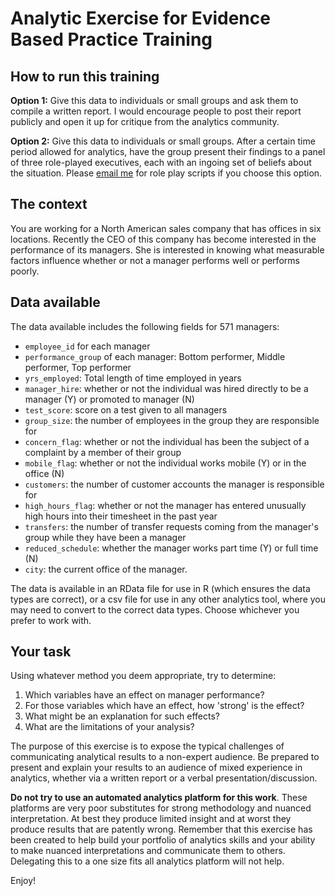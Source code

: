 # Analytic Exercise for Evidence Based Practice Training

## How to run this training

**Option 1:**  Give this data to individuals or small groups and ask them to compile a written report.  I would encourage people to post their report publicly and open it up for critique from the analytics community.

**Option 2:**  Give this data to individuals or small groups.  After a certain time period allowed for analytics, have the group present their findings to a panel of three role-played executives, each with an ingoing set of beliefs about the situation.  Please <a href="mailto:keith.mcnulty@gmail.com">email me</a> for role play scripts if you choose this option.

## The context

You are working for a North American sales company that has offices in six locations.  Recently the CEO of this company
has become interested in the performance of its managers.  She is interested in knowing what measurable factors influence
whether or not a manager performs well or performs poorly.


## Data available

The data available includes the following fields for 571 managers:

* `employee_id` for each manager
* `performance_group` of each manager: Bottom performer, Middle performer, Top performer
* `yrs_employed`: Total length of time employed in years
* `manager_hire`: whether or not the individual was hired directly to be a manager (Y) or promoted to manager (N)
* `test_score`: score on a test given to all managers
* `group_size`: the number of employees in the group they are responsible for
* `concern_flag`: whether or not the individual has been the subject of a complaint by a member of their group
* `mobile_flag`: whether or not the individual works mobile (Y) or in the office (N)
* `customers`:  the number of customer accounts the manager is responsible for
* `high_hours_flag`: whether or not the manager has entered unusually high hours into their timesheet in the past year
* `transfers`: the number of transfer requests coming from the manager's group while they have been a manager
* `reduced_schedule`:  whether the manager works part time (Y) or full time (N)
* `city`:  the current office of the manager.

The data is available in an RData file for use in R (which ensures the data types are correct), or a csv file for use in any other analytics tool, where you may need to convert to the correct data types.  Choose whichever you prefer to work with.

## Your task

Using whatever method you deem appropriate, try to determine:

1.  Which variables have an effect on manager performance?
2.  For those variables which have an effect, how 'strong' is the effect?
3.  What might be an explanation for such effects?
4.  What are the limitations of your analysis?

The purpose of this exercise is to expose the typical challenges of communicating analytical results to a non-expert audience.  Be prepared to present and explain your results to an audience of mixed experience in analytics, whether via a written report or a verbal presentation/discussion.

**Do not try to use an automated analytics platform for this work**.  These platforms are very poor substitutes for strong methodology and nuanced interpretation.  At best they produce limited insight and at worst they produce results that are patently wrong.   Remember that this exercise has been created to help build your portfolio of analytics skills and your ability to make nuanced interpretations and communicate them to others.  Delegating this to a one size fits all analytics platform will not help. 

Enjoy!